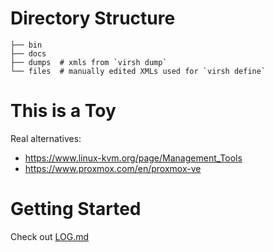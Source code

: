 # Directory Structure
```
├── bin
├── docs
├── dumps  # xmls from `virsh dump`
└── files  # manually edited XMLs used for `virsh define`
```

# This is a Toy
Real alternatives:

- https://www.linux-kvm.org/page/Management_Tools
- https://www.proxmox.com/en/proxmox-ve

# Getting Started
Check out [LOG.md](LOG.md)
